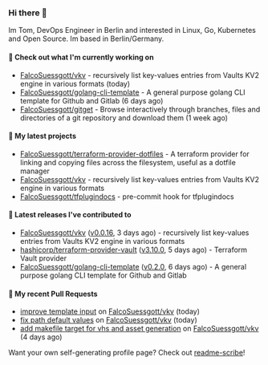 ### Hi there 👋

Im Tom, DevOps Engineer in Berlin and interested in Linux, Go, Kubernetes and Open Source.
Im based in Berlin/Germany.

#### 👷 Check out what I'm currently working on

- [FalcoSuessgott/vkv](https://github.com/FalcoSuessgott/vkv) - recursively list key-values entries from Vaults KV2 engine in various formats (today)
- [FalcoSuessgott/golang-cli-template](https://github.com/FalcoSuessgott/golang-cli-template) - A general purpose golang CLI  template for Github and Gitlab (6 days ago)
- [FalcoSuessgott/gitget](https://github.com/FalcoSuessgott/gitget) - Browse interactively through branches, files and directories of a git repository and download them (1 week ago)

#### 🌱 My latest projects

- [FalcoSuessgott/terraform-provider-dotfiles](https://github.com/FalcoSuessgott/terraform-provider-dotfiles) - A terraform provider for linking and copying files across the filesystem, useful as a dotfile manager
- [FalcoSuessgott/vkv](https://github.com/FalcoSuessgott/vkv) - recursively list key-values entries from Vaults KV2 engine in various formats
- [FalcoSuessgott/tfplugindocs](https://github.com/FalcoSuessgott/tfplugindocs) - pre-commit hook for tfplugindocs

#### 🔭 Latest releases I've contributed to

- [FalcoSuessgott/vkv](https://github.com/FalcoSuessgott/vkv) ([v0.0.16](https://github.com/FalcoSuessgott/vkv/releases/tag/v0.0.16), 3 days ago) - recursively list key-values entries from Vaults KV2 engine in various formats
- [hashicorp/terraform-provider-vault](https://github.com/hashicorp/terraform-provider-vault) ([v3.10.0](https://github.com/hashicorp/terraform-provider-vault/releases/tag/v3.10.0), 5 days ago) - Terraform Vault provider
- [FalcoSuessgott/golang-cli-template](https://github.com/FalcoSuessgott/golang-cli-template) ([v0.2.0](https://github.com/FalcoSuessgott/golang-cli-template/releases/tag/v0.2.0), 6 days ago) - A general purpose golang CLI  template for Github and Gitlab

#### 🔨 My recent Pull Requests

- [improve template input](https://github.com/FalcoSuessgott/vkv/pull/99) on [FalcoSuessgott/vkv](https://github.com/FalcoSuessgott/vkv) (today)
- [fix path default values](https://github.com/FalcoSuessgott/vkv/pull/98) on [FalcoSuessgott/vkv](https://github.com/FalcoSuessgott/vkv) (today)
- [add makefile target for vhs and asset generation](https://github.com/FalcoSuessgott/vkv/pull/95) on [FalcoSuessgott/vkv](https://github.com/FalcoSuessgott/vkv) (4 days ago)

Want your own self-generating profile page? Check out [readme-scribe](https://github.com/muesli/readme-scribe)!